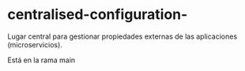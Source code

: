 # centralised-configuration-
Lugar central para gestionar propiedades externas de las aplicaciones (microservicios).

Está en la rama main
